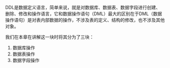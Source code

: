 DDL是数据定义语言，简单来说，就是对数据库、数据表、数据字段进行创建、删除、修改和操作语言，它和数据操作语句（DML）最大的区别在于DML（数据操作语句）是对表内部数据的操作，不涉及表的定义、结构的修改，也不涉及其他对象。


我们在本章在讲解这一块时将其分为了三块：
1. 数据库操作
2. 数据表操作
3. 数据字段操作

